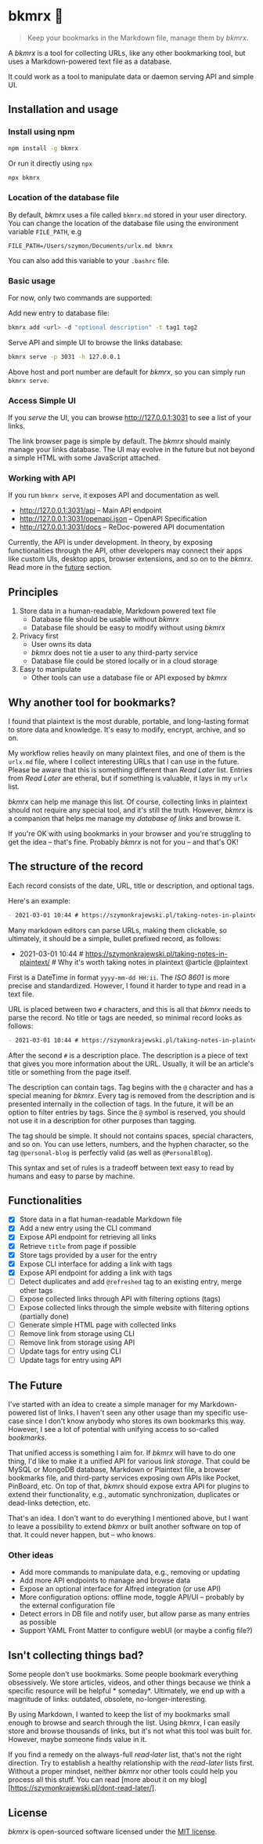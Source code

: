 # bkmrx 🔖

> Keep your bookmarks in the Markdown file, manage them by *bkmrx*.

A *bkmrx* is a tool for collecting URLs, like any other bookmarking tool, but uses a Markdown-powered text file as a database.

It could work as a tool to manipulate data or daemon serving API and simple UI.

## Installation and usage

### Install using npm

```bash
npm install -g bkmrx
```

Or run it directly using `npx`

```bash
npx bkmrx
```

### Location of the database file

By default, *bkmrx* uses a file called `bkmrx.md` stored in your user directory. You can change the location of the database file using the environment variable `FILE_PATH`, e.g

```
FILE_PATH=/Users/szymon/Documents/urlx.md bkmrx
```

You can also add this variable to your `.bashrc` file.

### Basic usage

For now, only two commands are supported:

Add new entry to database file:

```bash
bkmrx add <url> -d "optional description" -t tag1 tag2
```

Serve API and simple UI to browse the links database:

```bash
bkmrx serve -p 3031 -h 127.0.0.1
```

Above host and port number are default for *bkmrx*, so you can simply run `bkmrx serve`.

### Access Simple UI

If you _serve_ the UI, you can browse http://127.0.0.1:3031 to see a list of your links. 

The link browser page is simple by default. The *bkmrx* should mainly manage your links database. The UI may evolve in the future but not beyond a simple HTML with some JavaScript attached.

### Working with API

If you run `bkmrx serve`, it exposes API and documentation as well.

- http://127.0.0.1:3031/api – Main API endpoint
- http://127.0.0.1:3031/openapi.json – OpenAPI Specification
- http://127.0.0.1:3031/docs – ReDoc-powered API documentation


Currently, the API is under development. In theory, by exposing functionalities through the API, other developers may connect their apps like custom UIs, desktop apps, browser extensions, and so on to the *bkmrx*. Read more in the [future](#the-future) section.

## Principles

1. Store data in a human-readable, Markdown powered text file
   - Database file should be usable without *bkmrx*
   - Database file should be easy to modify without using *bkmrx*
2. Privacy first
   - User owns its data
   - *bkmrx* does not tie a user to any third-party service
   - Database file could be stored locally or in a cloud storage
3. Easy to manipulate
   - Other tools can use a database file or API exposed by *bkmrx*

## Why another tool for bookmarks?

I found that plaintext is the most durable, portable, and long-lasting format to store data and knowledge. It's easy to modify, encrypt, archive, and so on.

My workflow relies heavily on many plaintext files, and one of them is the `urlx.md` file, where I collect interesting URLs that I can use in the future. Please be aware that this is something different than _Read Later_ list. Entries from _Read Later_ are etheral, but if something is valuable, it lays in my `urlx` list. 

*bkmrx* can help me manage this list. Of course, collecting links in plaintext should not require any special tool, and it's still the truth. However, *bkmrx* is a companion that helps me manage my _database of links_ and browse it.

If you're OK with using bookmarks in your browser and you're struggling to get the idea – that's fine. Probably *bkmrx* is not for you – and that's OK!

## The structure of the record

Each record consists of the date, URL, title or description, and optional tags.

Here's an example:

```md
- 2021-03-01 10:44 # https://szymonkrajewski.pl/taking-notes-in-plaintext/ # Why it's worth taking notes in plaintext @article @plaintext
```

Many markdown editors can parse URLs, making them clickable, so ultimately, it should be a simple, bullet prefixed record, as follows:

- 2021-03-01 10:44 # https://szymonkrajewski.pl/taking-notes-in-plaintext/ # Why it's worth taking notes in plaintext @article @plaintext

First is a DateTime in format `yyyy-mm-dd HH:ii`. The _ISO 8601_ is more precise and standardized. However, I found it harder to type and read in a text file.

URL is placed between two `#` characters, and this is all that *bkmrx* needs to parse the record. No title or tags are needed, so minimal record looks as follows:

```md
- 2021-03-01 10:44 # https://szymonkrajewski.pl/taking-notes-in-plaintext/ # 
```

After the second `#` is a description place. The description is a piece of text that gives you more information about the URL. Usually, it will be an article's title or something from the page itself.

The description can contain tags. Tag begins with the `@` character and has a special meaning for *bkmrx*. Every tag is removed from the description and is presented internally in the collection of tags. In the future, it will be an option to filter entries by tags. Since the `@` symbol is reserved, you should not use it in a description for other purposes than tagging.

The tag should be simple. It should not contains spaces, special characters, and so on. You can use letters, numbers, and the hyphen character, so the tag `@personal-blog` is perfectly valid (as well as `@PersonalBlog`).

This syntax and set of rules is a tradeoff between text easy to read by humans and easy to parse by machine.

## Functionalities

- [x] Store data in a flat human-readable Markdown file
- [x] Add a new entry using the CLI command
- [x] Expose API endpoint for retrieving all links 
- [x] Retrieve `title` from page if possible
- [x] Store tags provided by a user for the entry
- [x] Expose CLI interface for adding a link with tags
- [x] Expose API endpoint for adding a link with tags
- [ ] Detect duplicates and add `@refreshed` tag to an existing entry, merge other tags
- [ ] Expose collected links through API with filtering options (tags)
- [ ] Expose collected links through the simple website with filtering options (partially done)
- [ ] Generate simple HTML page with collected links
- [ ] Remove link from storage using CLI
- [ ] Remove link from storage using API
- [ ] Update tags for entry using CLI
- [ ] Update tags for entry using API

## The Future

I've started with an idea to create a simple manager for my Markdown-powered list of links. I haven't seen any other usage than my specific use-case since I don't know anybody who stores its own bookmarks this way. However, I see a lot of potential with unifying access to so-called _bookmarks_.

That unified access is something I aim for. If *bkmrx* will have to do one thing, I'd like to make it a unified API for various *link storage*. That could be MySQL or MongoDB database, Markdown or Plaintext file, a browser bookmarks file, and third-party services exposing own APIs like Pocket, PinBoard, etc. On top of that, *bkmrx* should expose extra API for plugins to extend their functionality, e.g., automatic synchronization, duplicates or dead-links detection, etc. 

That's an idea. I don't want to do everything I mentioned above, but I want to leave a possibility to extend *bkmrx* or built another software on top of that. It could never happen, but – who knows.

### Other ideas

- Add more commands to manipulate data, e.g., removing or updating
- Add more API endpoints to manage and browse data
- Expose an optional interface for Alfred integration (or use API)
- More configuration options: offline mode, toggle API/UI – probably by the external configuration file
- Detect errors in DB file and notify user, but allow parse as many entries as possible
- Support YAML Front Matter to configure webUI (or maybe a config file?)

## Isn't collecting things bad?

Some people don't use bookmarks. Some people bookmark everything obsessively. We store articles, videos, and other things because we think a specific resource will be helpful * someday*. Ultimately, we end up with a magnitude of links: outdated, obsolete, no-longer-interesting.

By using Markdown, I wanted to keep the list of my bookmarks small enough to browse and search through the list. Using *bkmrx*, I can easily store and browse thousands of links, but it's not what this tool was built for. However, maybe someone finds value in it.

If you find a remedy on the always-full _read-later_ list, that's not the right direction. Try to establish a healthy relationship with the _read-later_ lists first. Without a proper mindset, neither *bkmrx* nor other tools could help you process all this stuff. You can read [more about it on my blog][https://szymonkrajewski.pl/dont-read-later/].
## License

*bkmrx* is open-sourced software licensed under the [MIT license](LICENSE.txt).

